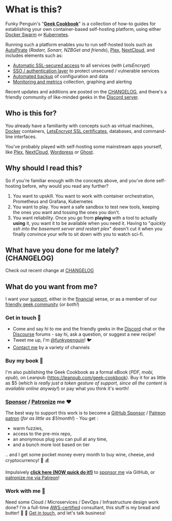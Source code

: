 # What is this?

Funky Penguin's "**[Geek Cookbook](https://geek-cookbook.funkypenguin.co.nz)**" is a collection of how-to guides for establishing your own container-based self-hosting platform, using either [Docker Swarm](/ha-docker-swarm/design/) or [Kubernetes](/kubernetes/start/). 

Running such a platform enables you to run self-hosted tools such as [AutoPirate](/recipes/autopirate/) (*Radarr, Sonarr, NZBGet and friends*), [Plex][plex], [NextCloud][nextcloud], and includes elements such as:

* [Automatic SSL-secured access](/ha-docker-swarm/traefik/) to all services (*with LetsEncrypt*)
* [SSO / authentication layer](/ha-docker-swarm/traefik-forward-auth/) to protect unsecured / vulnerable services
* [Automated backup](/recipes/elkarbackup/) of configuration and data
* [Monitoring and metrics](/recipes/swarmprom/) collection, graphing and alerting

Recent updates and additions are posted on the [CHANGELOG](/CHANGELOG/), and there's a friendly community of like-minded geeks in the [Discord server](http://chat.funkypenguin.co.nz).

## Who is this for?

You already have a familiarity with concepts such as virtual machines, [Docker](https://www.docker.com/) containers, [LetsEncrypt SSL certificates](https://letsencrypt.org/), databases, and command-line interfaces.

You've probably played with self-hosting some mainstream apps yourself, like [Plex][plex], [NextCloud][nextcloud], [Wordpress][wordpress] or [Ghost][ghost].

## Why should I read this?

So if you're familiar enough with the concepts above, and you've done self-hosting before, why would you read any further?

1. You want to upskill. You want to work with container orchestration, Prometheus and Grafana, Kubernetes
2. You want to play. You want a safe sandbox to test new tools, keeping the ones you want and tossing the ones you don't.
3. You want reliability. Once you go from __playing__ with a tool to actually __using__ it, you want it to be available when you need it. Having to "*quickly ssh into the basement server and restart plex*" doesn't cut it when you finally convince your wife to sit down with you to watch sci-fi.

## What have you done for me lately? (CHANGELOG)

Check out recent change at [CHANGELOG](/CHANGELOG/)

## What do you want from me?

I want your [support][github_sponsor], either in the [financial][github_sponsor] sense, or as a member of our [friendly geek community][discord] (*or both!*)

### Get in touch 👋

* Come and say hi to me and the friendly geeks in the [Discord][discord] chat or the [Discourse][discourse] forums - say hi, ask a question, or suggest a new recipe!
* Tweet me up, I'm [@funkypenguin][twitter]! 🐦
* [Contact me][contact] by a variety of channels

### Buy my book 📖

I'm also publishing the Geek Cookbook as a formal eBook (*PDF, mobi, epub*), on Leanpub (https://leanpub.com/geek-cookbook). Buy it for as little as $5 (_which is really just a token gesture of support, since all the content is available online anyway!_) or pay what you think it's worth!

### [Sponsor][github_sponsor] / [Patronize][patreon] me ❤️

The best way to support this work is to become a [GitHub Sponsor](https://github.com/sponsors/funkypenguin) / [Patreon patron][patreon] (_for as little as $1/month!_) - You get :

* warm fuzzies,
* access to the pre-mix repo,
* an anonymous plug you can pull at any time,
* and a bunch more loot based on tier

.. and I get some pocket money every month to buy wine, cheese, and cryptocurrency! 🍷 💰

Impulsively **[click here (NOW quick do it!)][github_sponsor]** to [sponsor me][github_sponsor] via GitHub, or [patronize me via Patreon][patreon]!


### Work with me 🤝

Need some Cloud / Microservices / DevOps / Infrastructure design work done? I'm a full-time [AWS-certified][aws_cert] consultant, this stuff is my bread and butter! :bread: :fork_and_knife: [Get in touch][contact], and let's talk business!

[plex]:	            https://www.plex.tv/
[nextcloud]:        https://nextcloud.com/
[wordpress]:	    https://wordpress.org/
[ghost]:	        https://ghost.io/
[discord]:          http://chat.funkypenguin.co.nz
[patreon]:	        https://www.patreon.com/bePatron?u=6982506
[github_sponsor]:   https://github.com/sponsors/funkypenguin
[github]:           https://github.com/sponsors/funkypenguin
[discourse]:	    https://discourse.geek-kitchen.funkypenguin.co.nz/
[twitter]:	        https://twitter.com/funkypenguin
[contact]:	        https://www.funkypenguin.co.nz
[aws_cert]:	        https://www.certmetrics.com/amazon/public/badge.aspx?i=4&t=c&d=2019-02-22&ci=AWS00794574
